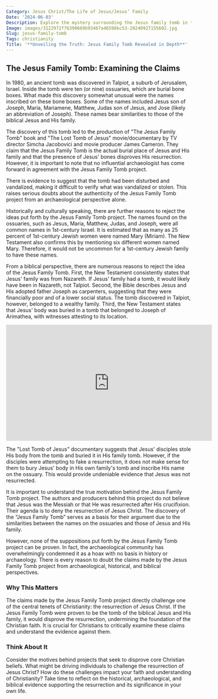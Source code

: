 ```yaml
---
Category: Jesus Christ/The Life of Jesus/Jesus’ Family
Date: '2024-06-03'
Description: Explore the mystery surrounding the Jesus family tomb in this intriguing article, delving into historical significance and modern debates.
Image: images/3122972f76390669b93467a46598bc53-20240927155602.jpg
Slug: jesus-family-tomb
Tags: christianity
Title: '**Unveiling the Truth: Jesus Family Tomb Revealed in Depth**'
---
```


## The Jesus Family Tomb: Examining the Claims

In 1980, an ancient tomb was discovered in Talpiot, a suburb of Jerusalem, Israel. Inside the tomb were ten (or nine) ossuaries, which are burial bone boxes. What made this discovery somewhat unusual were the names inscribed on these bone boxes. Some of the names included Jesus son of Joseph, Maria, Mariamene, Matthew, Judas son of Jesus, and Jose (likely an abbreviation of Joseph). These names bear similarities to those of the biblical Jesus and His family.

The discovery of this tomb led to the production of "The Jesus Family Tomb" book and "The Lost Tomb of Jesus" movie/documentary by TV director Simcha Jacobovici and movie producer James Cameron. They claim that the Jesus Family Tomb is the actual burial place of Jesus and His family and that the presence of Jesus' bones disproves His resurrection. However, it is important to note that no influential archaeologist has come forward in agreement with the Jesus Family Tomb project.

There is evidence to suggest that the tomb had been disturbed and vandalized, making it difficult to verify what was vandalized or stolen. This raises serious doubts about the authenticity of the Jesus Family Tomb project from an archaeological perspective alone.

Historically and culturally speaking, there are further reasons to reject the ideas put forth by the Jesus Family Tomb project. The names found on the ossuaries, such as Jesus, Maria, Matthew, Judas, and Joseph, were all common names in 1st-century Israel. It is estimated that as many as 25 percent of 1st-century Jewish women were named Mary (Miriam). The New Testament also confirms this by mentioning six different women named Mary. Therefore, it would not be uncommon for a 1st-century Jewish family to have these names.

From a biblical perspective, there are numerous reasons to reject the idea of the Jesus Family Tomb. First, the New Testament consistently states that Jesus' family was from Nazareth. If Jesus' family had a tomb, it would likely have been in Nazareth, not Talpiot. Second, the Bible describes Jesus and His adopted father Joseph as carpenters, suggesting that they were financially poor and of a lower social status. The tomb discovered in Talpiot, however, belonged to a wealthy family. Third, the New Testament states that Jesus' body was buried in a tomb that belonged to Joseph of Arimathea, with witnesses attesting to its location.


<iframe width="560" height="315" src="https://www.youtube.com/embed/NW3mEiq0av4" frameborder="0" allow="autoplay; encrypted-media" allowfullscreen></iframe>


The "Lost Tomb of Jesus" documentary suggests that Jesus' disciples stole His body from the tomb and buried it in His family tomb. However, if the disciples were attempting to fake a resurrection, it does not make sense for them to bury Jesus' body in His own family's tomb and inscribe His name on the ossuary. This would provide undeniable evidence that Jesus was not resurrected.

It is important to understand the true motivation behind the Jesus Family Tomb project. The authors and producers behind this project do not believe that Jesus was the Messiah or that He was resurrected after His crucifixion. Their agenda is to deny the resurrection of Jesus Christ. The discovery of the “Jesus Family Tomb” serves as a basis for their argument due to the similarities between the names on the ossuaries and those of Jesus and His family.

However, none of the suppositions put forth by the Jesus Family Tomb project can be proven. In fact, the archaeological community has overwhelmingly condemned it as a hoax with no basis in history or archaeology. There is every reason to doubt the claims made by the Jesus Family Tomb project from archaeological, historical, and biblical perspectives.

### Why This Matters

The claims made by the Jesus Family Tomb project directly challenge one of the central tenets of Christianity: the resurrection of Jesus Christ. If the Jesus Family Tomb were proven to be the tomb of the biblical Jesus and His family, it would disprove the resurrection, undermining the foundation of the Christian faith. It is crucial for Christians to critically examine these claims and understand the evidence against them.

### Think About It

Consider the motives behind projects that seek to disprove core Christian beliefs. What might be driving individuals to challenge the resurrection of Jesus Christ? How do these challenges impact your faith and understanding of Christianity? Take time to reflect on the historical, archaeological, and biblical evidence supporting the resurrection and its significance in your own life.